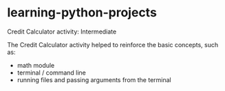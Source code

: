 # learning-python-projects

Credit Calculator activity: Intermediate

The Credit Calculator activity helped to reinforce the basic concepts, such as:

- math module
- terminal / command line
- running files and passing arguments from the terminal
